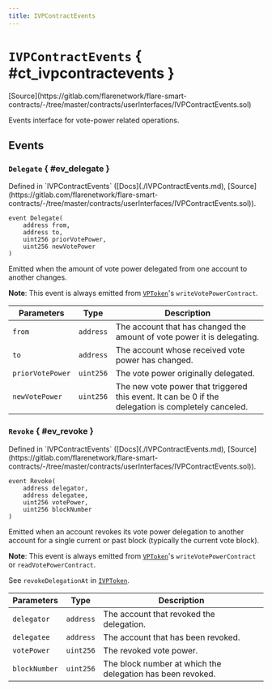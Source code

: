 ```yaml
---
title: IVPContractEvents
---
```


<!-- This is an autogenerated file. Do not edit! -->

# `IVPContractEvents` { #ct_ivpcontractevents }

<div class="api-node-source" markdown>
[Source](https://gitlab.com/flarenetwork/flare-smart-contracts/-/tree/master/contracts/userInterfaces/IVPContractEvents.sol)
</div>

<div class="api-node-internal" markdown>

Events interface for vote-power related operations.

</div>

<div class="api-node-type" markdown>

## Events

<div class="api-node" markdown>

### `Delegate` { #ev_delegate }

<div class="api-node-source" markdown>
Defined in `IVPContractEvents` ([Docs](./IVPContractEvents.md), [Source](https://gitlab.com/flarenetwork/flare-smart-contracts/-/tree/master/contracts/userInterfaces/IVPContractEvents.sol)).
</div>

<div class="api-node-internal" markdown>

```solidity
event Delegate(
    address from,
    address to,
    uint256 priorVotePower,
    uint256 newVotePower
)
```

Emitted when the amount of vote power delegated from one account to another changes.

**Note**: This event is always emitted from [`VPToken`](./VPToken.md)'s `writeVotePowerContract`.

| Parameters | Type | Description |
| ---------- | ---- | ----------- |
| `from` | `address` | The account that has changed the amount of vote power it is delegating. |
| `to` | `address` | The account whose received vote power has changed. |
| `priorVotePower` | `uint256` | The vote power originally delegated. |
| `newVotePower` | `uint256` | The new vote power that triggered this event. It can be 0 if the delegation is completely canceled. |

</div>
</div>

<div class="api-node" markdown>

### `Revoke` { #ev_revoke }

<div class="api-node-source" markdown>
Defined in `IVPContractEvents` ([Docs](./IVPContractEvents.md), [Source](https://gitlab.com/flarenetwork/flare-smart-contracts/-/tree/master/contracts/userInterfaces/IVPContractEvents.sol)).
</div>

<div class="api-node-internal" markdown>

```solidity
event Revoke(
    address delegator,
    address delegatee,
    uint256 votePower,
    uint256 blockNumber
)
```

Emitted when an account revokes its vote power delegation to another account
for a single current or past block (typically the current vote block).

**Note**: This event is always emitted from [`VPToken`](./VPToken.md)'s `writeVotePowerContract` or `readVotePowerContract`.

See `revokeDelegationAt` in [`IVPToken`](./IVPToken.md).

| Parameters | Type | Description |
| ---------- | ---- | ----------- |
| `delegator` | `address` | The account that revoked the delegation. |
| `delegatee` | `address` | The account that has been revoked. |
| `votePower` | `uint256` | The revoked vote power. |
| `blockNumber` | `uint256` | The block number at which the delegation has been revoked. |

</div>
</div>

</div>

